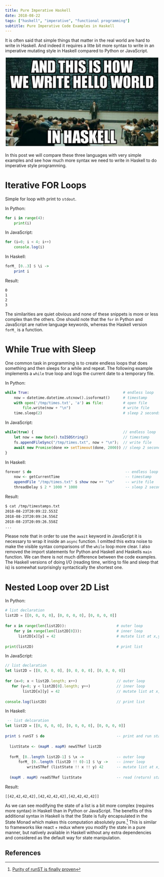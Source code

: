 ```yaml
---
title: Pure Imperative Haskell
date: 2018-08-22
tags: ["haskell", "imperative", "functional programming"]
subtitle: Pure Imperative Code Examples in Haskell
---
```


It is often said that simple things that matter in the real world are hard to write in Haskell. And indeed it requires a litte bit more syntax to write in an imperative mutating style in Haskell compared to Python or JavaScript.

<center>
<img src="/images/hask-hello.jpg" style="width:500px;">
</center>

 In this post we will compare these three languages with very simple examples and see how much more syntax we need to write in Haskell to do imperative style programming.

# Iterative FOR Loops

Simple for loop with print to `stdout`.

In Python:
```python
for i in range(4):
    print(i)
```

In JavaScript:
```js
for (i=0; i < 4; i++)
    console.log(i)
```

In Haskell:
```haskell
forM_ [0..3] $ \i ->
    print i
```

Result:
```
0
1
2
3
```

The similarities are quiet obvious and none of these snippets is more or less complex than the others. One should note that the `for` in Python and JavaScript are native language keywords, whereas the Haskell version `forM_` is a function.

# While True with Sleep

One common task in programming is to create endless loops that does something and then sleeps for a while and repeat. The following example implements a `while` true loop and logs the current date to a temporary file.

In Python:
```python
while True:                                           # endless loop
    now = datetime.datetime.utcnow().isoformat()      # timestamp
    with open('/tmp/times.txt', 'a') as file:         # open file
        file.write(now + "\n")                        # write file
    time.sleep(2)                                     # sleep 2 seconds
```

In JavaScript:
```javascript
while(true) {                                         // endless loop
    let now = new Date().toISOString()                // timestamp
    fs.appendFileSync("/tmp/times.txt", now + "\n");  // write file
    await new Promise(done => setTimeout(done, 2000)) // sleep 2 seconds
}
```

In Haskell:
```haskell
forever $ do                                           -- endless loop
    now <- getCurrentTime                              -- timestamp
    appendFile "/tmp/times.txt" $ show now ++ "\n"     -- write file
    threadDelay $ 2 * 1000 * 1000                      -- sleep 2 seconds
```

Result:
```sh
$ cat /tmp/timestamps.txt
2018-08-23T20:09:22.553Z
2018-08-23T20:09:24.556Z
2018-08-23T20:09:26.558Z
...
```

Please note that in order to use the `await` keyword in JavaScript it is necessary to wrap it inside an `async` function. I omitted this extra noise to make the visible syntax comparisons of the `while` loop more clear. I also removed the import statements for Python and Haskell and Haskells `main` function. We can there is not much difference between the code examples. The Haskell versions of doing I/O (reading time, writing to file and sleep that is) is somewhat surprisingly syntactically the shortest one.

# Nested Loop over 2D List

In Python:
```python
# list declaration
list2D = [[0, 0, 0, 0], [0, 0, 0, 0], [0, 0, 0, 0]]

for x in range(len(list2D)):                       # outer loop
    for y in range(len(list2D[0])):                # inner loop
      list2D[x][y] = 42                            # mutate list at x,y

print(list2D)                                      # print list
```

In JavaScript:
```javascript
// list declaration
let list2D = [[0, 0, 0, 0], [0, 0, 0, 0], [0, 0, 0, 0]]

for (x=0; x < list2D.length; x++)                  // outer loop
   for (y=0; y < list2D[0].length; y++)            // inner loop
        list2D[x][y] = 42                          // mutate list at x,y

console.log(list2D)                                // print list
```

In Haskell:
```haskell
 -- list delcaration
let list2D = [[0, 0, 0, 0], [0, 0, 0, 0], [0, 0, 0, 0]]

print $ runST $ do                                 -- print and run state

  listState <- (mapM . mapM) newSTRef list2D

  forM_ [0..length list2D-1] $ \x ->               -- outer loop
      forM_ [0..length (list2D !! 0)-1] $ \y ->    -- inner loop
          writeSTRef (listState !! x !! y) 42      -- mutate list at x,y

  (mapM . mapM) readSTRef listState                -- read (return) state
```

Result:
```
[[42,42,42,42],[42,42,42,42],[42,42,42,42]]
```

As we can see modifying the state of a list is a bit more complex (requires more syntax) in Haskell than in Python or JavaScript. The benefits of this additional syntax in Haskell is that the State is fully encapsulated in the State Monad which makes this computation absolutely pure.[^1] This is similar to frameworks like react + redux where you modify the state in a pure manner, but natively available in Haskell without any extra dependencies and considered as the default way for state manipulation.


## References
[^1]: [Purity of runST is finally proven](https://www.reddit.com/r/haskell/comments/679jd3/purity_of_runst_is_finally_proven)
